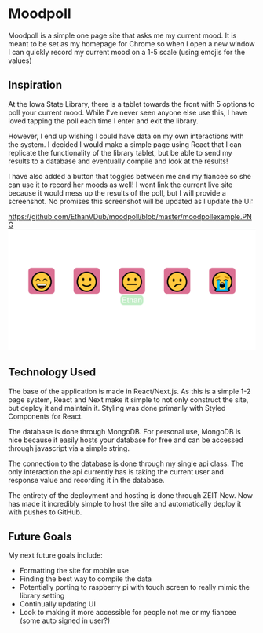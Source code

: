 # Moodpoll

Moodpoll is a simple one page site that asks me my current mood. It is meant to be set as my homepage for Chrome so when I open a new window I can quickly record my current mood on a 1-5 scale (using emojis for the values)

## Inspiration

At the Iowa State Library, there is a tablet towards the front with 5 options to poll your current mood. While I've never seen anyone else use this, I have loved tapping the poll each time I enter and exit the library.

However, I end up wishing I could have data on my own interactions with the system. I decided I would make a simple page using React that I can replicate the functionality of the library tablet, but be able to send my results to a database and eventually compile and look at the results!

I have also added a button that toggles between me and my fiancee so she can use it to record her moods as well! I wont link the current live site because it would mess up the results of the poll, but I will provide a screenshot. No promises this screenshot will be updated as I update the UI:

https://github.com/EthanVDub/moodpoll/blob/master/moodpollexample.PNG
![Example of basic UI](https://github.com/EthanVDub/moodpoll/blob/master/moodpollexample.PNG)

## Technology Used

The base of the application is made in React/Next.js. As this is a simple 1-2 page system, React and Next make it simple to not only construct the site, but deploy it and maintain it. Styling was done primarily with Styled Components for React.

The database is done through MongoDB. For personal use, MongoDB is nice because it easily hosts your database for free and can be accessed through javascript via a simple string. 

The connection to the database is done through my single api class. The only interaction the api currently has is taking the current user and response value and recording it in the database. 

The entirety of the deployment and hosting is done through ZEIT Now. Now has made it incredibly simple to host the site and automatically deploy it with pushes to GitHub.

## Future Goals
My next future goals include:
 - Formatting the site for mobile use
 - Finding the best way to compile the data
 - Potentially porting to raspberry pi with touch screen to really mimic the library setting
 - Continually updating UI
 - Look to making it more accessible for people not me or my fiancee (some auto signed in user?)

